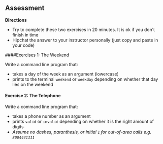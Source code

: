 ## Assessment

**Directions**
- Try to complete these two exercises in 20 minutes. It is ok if you don't finish in time
- Hipchat the answer to your instructor personally (just copy and paste in your code)

####Exercises 1: The Weekend

Write a command line program that:
  - takes a day of the week as an argument (lowercase)
  - prints to the terminal ```weekend``` or ```weekday``` depending on whether that day lies on the weekend

#### Exercise 2: The Telephone

Write a command line program that:
  - takes a phone number as an argument
  - prints ```valid``` or ```invalid``` depending on whether it is the right amount of digits
  - *Assume no dashes, paranthesis, or initial ```1``` for out-of-area calls e.g. ```8004441111```*
